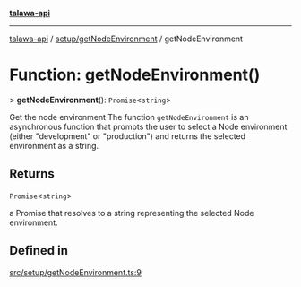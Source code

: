 [**talawa-api**](../../../README.md)

***

[talawa-api](../../../modules.md) / [setup/getNodeEnvironment](../README.md) / getNodeEnvironment

# Function: getNodeEnvironment()

\> **getNodeEnvironment**(): `Promise`\<`string`\>

Get the node environment
The function `getNodeEnvironment` is an asynchronous function that prompts the user to select a Node
environment (either "development" or "production") and returns the selected environment as a string.

## Returns

`Promise`\<`string`\>

a Promise that resolves to a string representing the selected Node environment.

## Defined in

[src/setup/getNodeEnvironment.ts:9](https://github.com/PalisadoesFoundation/talawa-api/blob/039b0f127fb8caa46d57186ab4b3bb27fe150903/src/setup/getNodeEnvironment.ts#L9)
